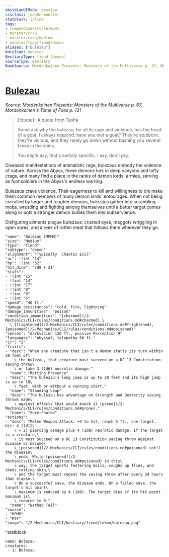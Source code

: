 ```yaml
---
obsidianUIMode: preview
cssclass: json5e-monster
statblock: inline
tags:
- compendium/src/5e/mpmm
- monster/cr/3
- monster/size/medium
- monster/type/fiend/demon
aliases: ["Bulezau"]
NoteIcon: monster
BestiaryType: fiend (demon)
SourceType: Bestiary
BookSource: Mordenkainen Presents: Monsters of the Multiverse p. 67, Mordenkainen's Tome of Foes p. 131
---
```

# [Bulezau](2-Mechanics/CLI/bestiary/fiend/bulezau-mpmm.md)
*Source: Mordenkainen Presents: Monsters of the Multiverse p. 67, Mordenkainen's Tome of Foes p. 131*  

> [!quote]- A quote from Tasha  
> 
> Some ask why the bulezau, for all its rage and violence, has the head of a goat. I always respond, have you met a goat? They're stubborn, they're vicious, and they rarely go down without bashing you several times in the shins.
> 
> You might say, that's awfully specific. I say, don't pry.

Diseased manifestations of animalistic rage, bulezaus embody the violence of nature. Across the Abyss, these demons lurk in deep canyons and lofty crags, and many find a place in the ranks of demon lords' armies, serving as foot soldiers in the Abyss's endless warring.

Bulezaus crave violence. Their eagerness to kill and willingness to die make them common members of many demon lords' entourages. When not being corralled by larger and tougher demons, bulezaus gather into scrabbling mobs, wrestling and fighting among themselves until a better target comes along or until a stronger demon bullies them into subservience.

Disfiguring ailments plague bulezaus: crusted eyes, maggots wriggling in open sores, and a reek of rotten meat that follows them wherever they go.

```statblock
"name": "Bulezau (MPMM)"
"size": "Medium"
"type": "fiend"
"subtype": "demon"
"alignment": "Typically  Chaotic Evil"
"ac": !!int "14"
"hp": !!int "52"
"hit_dice": "7d8 + 21"
"stats":
- !!int "15"
- !!int "14"
- !!int "17"
- !!int "8"
- !!int "9"
- !!int "6"
"speed": "40 ft."
"damage_resistances": "cold, fire, lightning"
"damage_immunities": "poison"
"condition_immunities": "[charmed](/2-Mechanics/CLI/rules/conditions.md#charmed),\
  \ [frightened](/2-Mechanics/CLI/rules/conditions.md#frightened), [poisoned](/2-Mechanics/CLI/rules/conditions.md#poisoned)"
"senses": "darkvision 120 ft., passive Perception 9"
"languages": "Abyssal, telepathy 60 ft."
"cr": "3"
"traits":
- "desc": "When any creature that isn't a demon starts its turn within 30 feet of\
    \ the bulezau, that creature must succeed on a DC 13 Constitution saving throw\
    \ or take 3 (1d6) necrotic damage."
  "name": "Rotting Presence"
- "desc": "The bulezau's long jump is up to 20 feet and its high jump is up to 10\
    \ feet, with or without a running start."
  "name": "Standing Leap"
- "desc": "The bulezau has advantage on Strength and Dexterity saving throws made\
    \ against effects that would knock it [prone](/2-Mechanics/CLI/rules/conditions.md#prone)."
  "name": "Sure-Footed"
"actions":
- "desc": "Melee Weapon Attack: +4 to hit, reach 5 ft., one target. Hit: 8 (1d12\
    \ + 2) piercing damage plus 4 (1d8) necrotic damage. If the target is a creature,\
    \ it must succeed on a DC 13 Constitution saving throw against disease or become\
    \ [poisoned](/2-Mechanics/CLI/rules/conditions.md#poisoned) until the disease\
    \ ends. While [poisoned](/2-Mechanics/CLI/rules/conditions.md#poisoned) in this\
    \ way, the target sports festering boils, coughs up flies, and sheds rotting skin,\
    \ and the target must repeat the saving throw after every 24 hours that elapse.\
    \ On a successful save, the disease ends. On a failed save, the target's hit point\
    \ maximum is reduced by 4 (1d8). The target dies if its hit point maximum is\
    \ reduced to 0."
  "name": "Barbed Tail"
"source":
- "MPMM"
- "MTF"
"image": "/2-Mechanics/CLI/bestiary/fiend/token/bulezau.png"
```
^statblock

```encounter-table
name: Bulezau
creatures:
 - 1: Bulezau
```